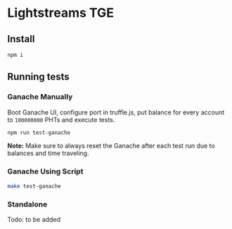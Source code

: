 # Lightstreams TGE

## Install
```bash
npm i
```

## Running tests

### Ganache Manually
Boot Ganache UI, configure port in truffle.js, put balance for every account to `100000000` PHTs and execute tests.
```bash
npm run test-ganache
```

**Note:** Make sure to always reset the Ganache after each test run due to balances and time traveling.

### Ganache Using Script
```bash
make test-ganache
```

### Standalone
Todo: to be added
